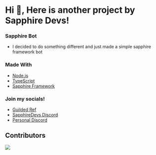 <h1 align="left">Hi 👋, Here is another project by Sapphire Devs!</h1>

### Sapphire Bot

- I decided to do something different and just made a simple sapphire framework bot

### Made With
- [Node.js](https://nodejs.org)
- [TypeScript](https://www.typescriptlang.org/)
- [Sapphire Framework](https://www.sapphirejs.dev/)

### Join my socials!

- [Guilded Ref](https://www.guilded.gg?r=o4PyG3Zd)
- [SapphireDevs Discord](https://discord.gg/rTT52gJC3J)
- [Personal Discord](https://discord.gg/TKz7BMwEap)

## **Contributors**

<a href="https://github.com/sapphiredevs/discord/graphs/contributors">
  <img src="https://stg.contrib.rocks/image?repo=sapphiredevs/discord" />
</a>
